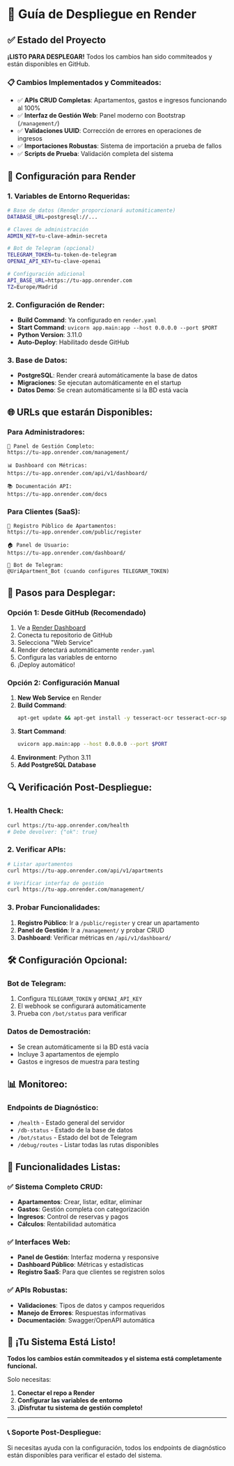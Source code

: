 # 🚀 Guía de Despliegue en Render

## ✅ Estado del Proyecto
**¡LISTO PARA DESPLEGAR!** Todos los cambios han sido commiteados y están disponibles en GitHub.

### 📋 Cambios Implementados y Commiteados:
- ✅ **APIs CRUD Completas**: Apartamentos, gastos e ingresos funcionando al 100%
- ✅ **Interfaz de Gestión Web**: Panel moderno con Bootstrap (`/management/`)
- ✅ **Validaciones UUID**: Corrección de errores en operaciones de ingresos
- ✅ **Importaciones Robustas**: Sistema de importación a prueba de fallos
- ✅ **Scripts de Prueba**: Validación completa del sistema

## 🔧 Configuración para Render

### 1. Variables de Entorno Requeridas:
```bash
# Base de datos (Render proporcionará automáticamente)
DATABASE_URL=postgresql://...

# Claves de administración
ADMIN_KEY=tu-clave-admin-secreta

# Bot de Telegram (opcional)
TELEGRAM_TOKEN=tu-token-de-telegram
OPENAI_API_KEY=tu-clave-openai

# Configuración adicional
API_BASE_URL=https://tu-app.onrender.com
TZ=Europe/Madrid
```

### 2. Configuración de Render:
- **Build Command**: Ya configurado en `render.yaml`
- **Start Command**: `uvicorn app.main:app --host 0.0.0.0 --port $PORT`
- **Python Version**: 3.11.0
- **Auto-Deploy**: Habilitado desde GitHub

### 3. Base de Datos:
- **PostgreSQL**: Render creará automáticamente la base de datos
- **Migraciones**: Se ejecutan automáticamente en el startup
- **Datos Demo**: Se crean automáticamente si la BD está vacía

## 🌐 URLs que estarán Disponibles:

### Para Administradores:
```
🔧 Panel de Gestión Completo:
https://tu-app.onrender.com/management/

📊 Dashboard con Métricas:
https://tu-app.onrender.com/api/v1/dashboard/

📚 Documentación API:
https://tu-app.onrender.com/docs
```

### Para Clientes (SaaS):
```
📝 Registro Público de Apartamentos:
https://tu-app.onrender.com/public/register

🏠 Panel de Usuario:
https://tu-app.onrender.com/dashboard/

🤖 Bot de Telegram:
@UriApartment_Bot (cuando configures TELEGRAM_TOKEN)
```

## 🚀 Pasos para Desplegar:

### Opción 1: Desde GitHub (Recomendado)
1. Ve a [Render Dashboard](https://dashboard.render.com/)
2. Conecta tu repositorio de GitHub
3. Selecciona "Web Service"
4. Render detectará automáticamente `render.yaml`
5. Configura las variables de entorno
6. ¡Deploy automático!

### Opción 2: Configuración Manual
1. **New Web Service** en Render
2. **Build Command**: 
   ```bash
   apt-get update && apt-get install -y tesseract-ocr tesseract-ocr-spa poppler-utils && pip install -r requirements.txt
   ```
3. **Start Command**: 
   ```bash
   uvicorn app.main:app --host 0.0.0.0 --port $PORT
   ```
4. **Environment**: Python 3.11
5. **Add PostgreSQL Database**

## 🔍 Verificación Post-Despliegue:

### 1. Health Check:
```bash
curl https://tu-app.onrender.com/health
# Debe devolver: {"ok": true}
```

### 2. Verificar APIs:
```bash
# Listar apartamentos
curl https://tu-app.onrender.com/api/v1/apartments

# Verificar interfaz de gestión
curl https://tu-app.onrender.com/management/
```

### 3. Probar Funcionalidades:
1. **Registro Público**: Ir a `/public/register` y crear un apartamento
2. **Panel de Gestión**: Ir a `/management/` y probar CRUD
3. **Dashboard**: Verificar métricas en `/api/v1/dashboard/`

## 🛠️ Configuración Opcional:

### Bot de Telegram:
1. Configura `TELEGRAM_TOKEN` y `OPENAI_API_KEY`
2. El webhook se configurará automáticamente
3. Prueba con `/bot/status` para verificar

### Datos de Demostración:
- Se crean automáticamente si la BD está vacía
- Incluye 3 apartamentos de ejemplo
- Gastos e ingresos de muestra para testing

## 📊 Monitoreo:

### Endpoints de Diagnóstico:
- `/health` - Estado general del servidor
- `/db-status` - Estado de la base de datos  
- `/bot/status` - Estado del bot de Telegram
- `/debug/routes` - Listar todas las rutas disponibles

## 🎯 Funcionalidades Listas:

### ✅ Sistema Completo CRUD:
- **Apartamentos**: Crear, listar, editar, eliminar
- **Gastos**: Gestión completa con categorización
- **Ingresos**: Control de reservas y pagos
- **Cálculos**: Rentabilidad automática

### ✅ Interfaces Web:
- **Panel de Gestión**: Interfaz moderna y responsive
- **Dashboard Público**: Métricas y estadísticas
- **Registro SaaS**: Para que clientes se registren solos

### ✅ APIs Robustas:
- **Validaciones**: Tipos de datos y campos requeridos
- **Manejo de Errores**: Respuestas informativas
- **Documentación**: Swagger/OpenAPI automática

## 🎉 ¡Tu Sistema Está Listo!

**Todos los cambios están commiteados y el sistema está completamente funcional.**

Solo necesitas:
1. **Conectar el repo a Render**
2. **Configurar las variables de entorno**
3. **¡Disfrutar tu sistema de gestión completo!**

---

### 📞 Soporte Post-Despliegue:
Si necesitas ayuda con la configuración, todos los endpoints de diagnóstico están disponibles para verificar el estado del sistema.